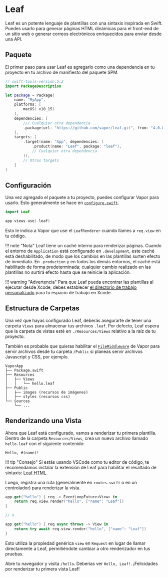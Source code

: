 # Leaf

Leaf es un potente lenguaje de plantillas con una sintaxis inspirada en Swift. Puedes usarlo para generar páginas HTML dinámicas para el front-end de un sitio web o generar correos electrónicos enriquecidos para enviar desde una API.

## Paquete

El primer paso para usar Leaf es agregarlo como una dependencia en tu proyecto en tu archivo de manifiesto del paquete SPM.

```swift
// swift-tools-version:5.2
import PackageDescription

let package = Package(
    name: "MyApp",
    platforms: [
       .macOS(.v10_15)
    ],
    dependencies: [
        /// Cualquier otra dependencia ...
        .package(url: "https://github.com/vapor/leaf.git", from: "4.0.0"),
    ],
    targets: [
        .target(name: "App", dependencies: [
            .product(name: "Leaf", package: "leaf"),
            // Cualquier otra dependencia
        ]),
        // Otros targets
    ]
)
```

## Configuración

Una vez agregado el paquete a tu proyecto, puedes configurar Vapor para usarlo. Esto generalmente se hace en [`configure.swift`](../getting-started/folder-structure.md#configureswift).

```swift
import Leaf

app.views.use(.leaf)
```

Esto le indica a Vapor que use el `LeafRenderer` cuando llames a `req.view` en tu código.

!!! note "Nota"
    Leaf tiene un caché interno para renderizar páginas. Cuando el entorno de `Application` está configurado en `.development`, este caché está deshabilitado, de modo que los cambios en las plantillas surten efecto de inmediato. En `.production` y en todos los demás entornos, el caché está habilitado de forma predeterminada; cualquier cambio realizado en las plantillas no surtirá efecto hasta que se reinicie la aplicación.

!!! warning "Advertencia"
    Para que Leaf pueda encontrar las plantillas al ejecutar desde Xcode, debes establecer [el directorio de trabajo personalizado](../getting-started/xcode.md#custom-working-directory) para tu espacio de trabajo en Xcode.

## Estructura de Carpetas

Una vez que hayas configurado Leaf, deberás asegurarte de tener una carpeta `Views` para almacenar tus archivos `.leaf`. Por defecto, Leaf espera que la carpeta de vistas esté en `./Resources/Views` relativo a la raíz de tu proyecto.

También es probable que quieras habilitar el [`FileMiddleware`](https://api.vapor.codes/vapor/documentation/vapor/filemiddleware) de Vapor para servir archivos desde tu carpeta `/Public` si planeas servir archivos Javascript y CSS, por ejemplo.

```
VaporApp
├── Package.swift
├── Resources
│   ├── Views
│   │   └── hello.leaf
├── Public
│   ├── images (recursos de imágenes)
│   ├── styles (recursos css)
└── Sources
    └── ...
```

## Renderizando una Vista

Ahora que Leaf está configurado, vamos a renderizar tu primera plantilla. Dentro de la carpeta `Resources/Views`, crea un nuevo archivo llamado `hello.leaf` con el siguiente contenido:

```leaf
Hello, #(name)!
```

!!! tip "Consejo"
    Si estás usando VSCode como tu editor de código, te recomendamos instalar la extensión de Leaf para habilitar el resaltado de sintaxis: [Leaf HTML](https://marketplace.visualstudio.com/items?itemName=Francisco.html-leaf).

Luego, registra una ruta (generalmente en `routes.swift` o en un controlador) para renderizar la vista.

```swift
app.get("hello") { req -> EventLoopFuture<View> in
    return req.view.render("hello", ["name": "Leaf"])
}

// o

app.get("hello") { req async throws -> View in
    return try await req.view.render("hello", ["name": "Leaf"])
}
```

Esto utiliza la propiedad genérica `view` en `Request` en lugar de llamar directamente a Leaf, permitiéndote cambiar a otro renderizador en tus pruebas.

Abre tu navegador y visita `/hello`. Deberías ver `Hello, Leaf!`. ¡Felicidades por renderizar tu primera vista Leaf!

